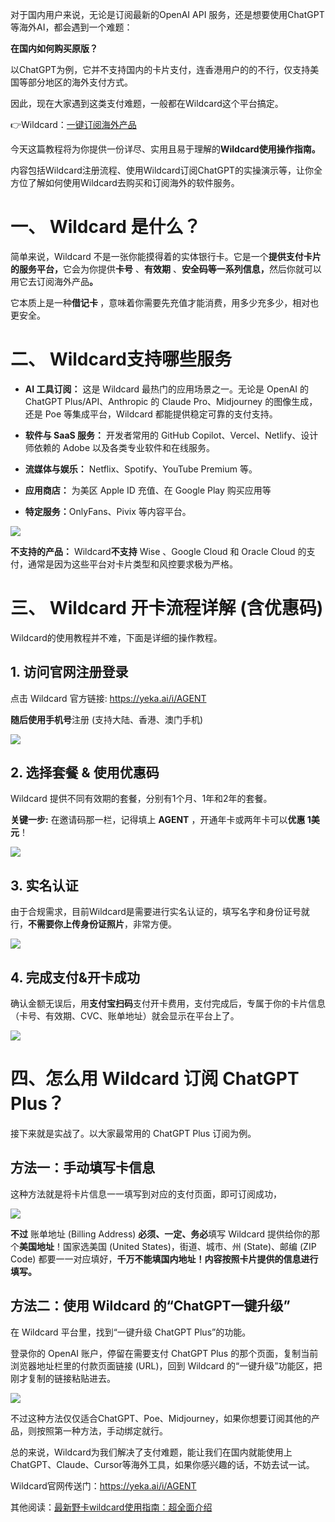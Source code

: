 对于国内用户来说，无论是订阅最新的OpenAI API 服务，还是想要使用ChatGPT等海外AI，都会遇到一个难题：



**在国内如何购买原版？**

以ChatGPT为例，它并不支持国内的卡片支付，连香港用户的的不行，仅支持美国等部分地区的海外支付方式。



因此，现在大家遇到这类支付难题，一般都在Wildcard这个平台搞定。

&#x20;👉Wildcard：[一键订阅海外产品](https://yeka.ai/i/AGENT)





今天这篇教程将为你提供一份详尽、实用且易于理解的**Wildcard使用操作指南。**



内容包括Wildcard注册流程、使用Wildcard订阅ChatGPT的实操演示等，让你全方位了解如何使用Wildcard去购买和订阅海外的软件服务。



# 一、 Wildcard 是什么？

简单来说，Wildcard 不是一张你能摸得着的实体银行卡。它是一个**提供支付卡片的服务平台，**&#x5B83;会为你提供**卡号** 、**有效期** 、**安全码等一系列信息，**&#x7136;后你就可以用它去订阅海外产&#x54C1;**。**



它本质上是一种**借记卡&#x20;**，意味着你需要先充值才能消费，用多少充多少，相对也更安全。



# 二、 Wildcard支持哪些服务

* **AI 工具订阅：** 这是 Wildcard 最热门的应用场景之一。无论是 OpenAI 的 ChatGPT Plus/API、Anthropic 的 Claude Pro、Midjourney 的图像生成，还是 Poe 等集成平台，Wildcard 都能提供稳定可靠的支付支持。



* **软件与 SaaS 服务：** 开发者常用的 GitHub Copilot、Vercel、Netlify、设计师依赖的 Adobe 以及各类专业软件和在线服务。



* **流媒体与娱乐：** Netflix、Spotify、YouTube Premium 等。



* **应用商店：** 为美区 Apple ID 充值、在 Google Play 购买应用等



* **特定服务：**&#x4F;nlyFans、Pivix 等内容平台。

![](https://workstation.sg.larksuite.com/space/api/box/stream/download/asynccode/?code=MzM3MGVmM2Q2MjQ5OTQ2ZTgwNDIwNzRhYzEzYjIzYTRfNGl0N29qckhDMG9DYzhXUzlnZ2hiQ3M4Rng2RFdDYVlfVG9rZW46VnBZYmJkWlRXb1ZvMTV4WjRXYWxkYnVVZ1NlXzE3NDU4NDI4OTk6MTc0NTg0NjQ5OV9WNA)



**不支持的产品：** Wildcard**不支持** Wise 、Google Cloud 和 Oracle Cloud 的支付，通常是因为这些平台对卡片类型和风控要求极为严格。



# 三、 Wildcard 开卡流程详解 (含优惠码)

Wildcard的使用教程并不难，下面是详细的操作教程。

## 1. **访问官网注册登录**

点击 Wildcard 官方链接: <https://yeka.ai/i/AGENT>

**随后使用手机号**注册 (支持大陆、香港、澳门手机)

![](https://workstation.sg.larksuite.com/space/api/box/stream/download/asynccode/?code=MzQ3YWQyZWRjM2ViZTEyNDQyMjUzODQyYzg5ZjEwYmZfdzdwUEVWeG1DM3pITzJZWjBqbms4enREeDA1VExVOGRfVG9rZW46RkhBZGJvbEw3b2xKcHV4Q2tOQmxmenozZ0VjXzE3NDU4NDI4OTk6MTc0NTg0NjQ5OV9WNA)



## 2. **选择套餐 & 使用优惠码**

Wildcard 提供不同有效期的套餐，分别有1个月、1年和2年的套餐。

**关键一步:** 在邀请码那一栏，记得填上 **AGENT** ，开通年卡或两年卡可以**优惠 1美元**！

![](https://workstation.sg.larksuite.com/space/api/box/stream/download/asynccode/?code=OTA1OTk1MTMyZGZkYmNmM2I2MzU0MzNmZDYyODY5ZDVfcGdqSXFoNU1ZNjJhaUdlWm1pVkQ1bmZBTDVMbm1SNmNfVG9rZW46V1dUMWJyUVppb09reHR4NkRnc2xXV1BtZ21yXzE3NDU4NDI4OTk6MTc0NTg0NjQ5OV9WNA)



## 3. **实名认证&#x20;**

由于合规需求，目前Wildcard是需要进行实名认证的，填写名字和身份证号就行，**不需要你上传身份证照片**，非常方便。

![](https://workstation.sg.larksuite.com/space/api/box/stream/download/asynccode/?code=N2Y5YmU5OTY1MWFjYzE0NWMxZWIzNjZiY2RhNmI4MDJfWGROdWpEUmNIejdXQ1p3ekRXNkE1WjFvM0pyVVZQTUVfVG9rZW46U0x3VGI4U0Q2b2RHdWh4c3U5ZGxDVkpUZ0NjXzE3NDU4NDI4OTk6MTc0NTg0NjQ5OV9WNA)

## 4. **完成支付&开卡成功**

确认金额无误后，用**支付宝扫码**支付开卡费用，支付完成后，专属于你的卡片信息（卡号、有效期、CVC、账单地址）就会显示在平台上了。

![](https://workstation.sg.larksuite.com/space/api/box/stream/download/asynccode/?code=ZGU3MGU5ODAyNWM4MTBhMWZhYWNmYjY3ZDAzMWYyYjlfdFV4QmNRWklJdEZ1TVpCcE5vY0VoSmxPdkNWajVrTU1fVG9rZW46Tk54WmJacDRYb0F3aW14ZkVucGxxcXVGZ2xFXzE3NDU4NDI4OTk6MTc0NTg0NjQ5OV9WNA)



# 四、怎么用 Wildcard 订阅 ChatGPT Plus？

接下来就是实战了。以大家最常用的 ChatGPT Plus 订阅为例。

## **方法一：手动填写卡信息**

这种方法就是将卡片信息一一填写到对应的支付页面，即可订阅成功，

![](https://workstation.sg.larksuite.com/space/api/box/stream/download/asynccode/?code=OTk1OTlmMTQ3YzAyZDg0MDJkZTczM2EzZDZiOTEzYjJfZWYyYlkxTXhKaXpHZUNWZjRTM0ZvQnloZWNsYlY4Ym9fVG9rZW46SGxBbWJMeEJGb2Z3Zzd4Q2M0OGxKMkFtZ1dnXzE3NDU4NDI4OTk6MTc0NTg0NjQ5OV9WNA)



**不过** 账单地址 (Billing Address) **必须、一定、务必**填写 Wildcard 提供给你的那个**美国地址**！国家选美国 (United States)，街道、城市、州 (State)、邮编 (ZIP Code) 都要一一对应填好，**千万不能填国内地址！内容按照卡片提供的信息进行填写。**



## **方法二：使用 Wildcard 的“ChatGPT一键升级”**

在 Wildcard 平台里，找到“一键升级 ChatGPT Plus”的功能。



登录你的 OpenAI 账户，停留在需要支付 ChatGPT Plus 的那个页面，复制当前浏览器地址栏里的付款页面链接 (URL)，回到 Wildcard 的“一键升级”功能区，把刚才复制的链接粘贴进去。

![](https://workstation.sg.larksuite.com/space/api/box/stream/download/asynccode/?code=ODRiYjNiNWJmNjc0YzAxYWFmNTY4ZDY5ODdkMGMzYjlfN3NNUzBPaUtobkFReDZValpzTHVraFN5dDVDbUw1QTVfVG9rZW46RDh6U2JnemREb2NnR2V4SFZpaWxwQUlPZ2tnXzE3NDU4NDI4OTk6MTc0NTg0NjQ5OV9WNA)

不过这种方法仅仅适合ChatGPT、Poe、Midjourney，如果你想要订阅其他的产品，则按照第一种方法，手动绑定就行。





总的来说，Wildcard为我们解决了支付难题，能让我们在国内就能使用上ChatGPT、Claude、Cursor等海外工具，如果你感兴趣的话，不妨去试一试。

Wildcard官网传送门：<https://yeka.ai/i/AGENT>

其他阅读：[最新野卡wildcard使用指南：超全面介绍](https://www.fengshengyusheng.cn/%e6%9c%80%e6%96%b0%e9%87%8e%e5%8d%a1wildcard%e4%bd%bf%e7%94%a8%e6%8c%87%e5%8d%97%ef%bc%9a%e8%b6%85%e5%85%a8%e9%9d%a2%e4%bb%8b%e7%bb%8d/)

